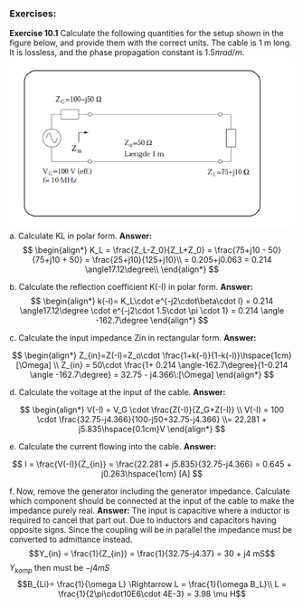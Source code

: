 ### Exercises:

**Exercise 10.1**
Calculate the following quantities for the setup shown in the figure below, and provide them with the
correct units. The cable is 1 m long. It is lossless, and the phase propagation constant is $1.5 \pi rad/m.$
![Alt text](circuit.png)
a. Calculate KL in polar form.
**Answer:**
$$
\begin{align*} 
K_L = \frac{Z_L-Z_0}{Z_L+Z_0} = \frac{75+j10 - 50}{75+j10 + 50} = \frac{25+j10}{125+j10}\\ = 0.205+j0.063 = 0.214 \angle17.12\degree\\ 
\end{align*}
$$

b. Calculate the reflection coefficient K(-l) in polar form.
**Answer:**
$$ 
\begin{align*}
k(-l)= K_L\cdot e^{-j2\cdot\beta\cdot l} = 0.214 \angle17.12\degree \cdot e^{-j2\cdot 1.5\cdot \pi \cdot 1} = 0.214 \angle -162.7\degree
\end{align*}
$$

c. Calculate the input impedance Zin in rectangular form.
**Answer:**

$$
\begin{align*}
Z_{in}=Z(-l)=Z_o\cdot \frac{1+k(-l)}{1-k(-l)}\hspace{1cm}[\Omega] \\
Z_{in} = 50\cdot \frac{1+ 0.214 \angle-162.7\degree}{1-0.214 \angle -162.7\degree} = 32.75 - j4.366\:[\Omega]
\end{align*}
$$

d. Calculate the voltage at the input of the cable.
**Answer:**

$$
\begin{align*}
V(-l) = V_G \cdot \frac{Z(-l)}{Z_G+Z(-l)} \\
V(-l) = 100 \cdot \frac{32.75-j4.366}{100-j50+32.75-j4.366} \\= 22.281 + j5.835\hspace{0.1cm}V
\end{align*}
$$

e. Calculate the current flowing into the cable.
**Answer:**

$$ I = \frac{V(-l)}{Z_{in}} = \frac{22.281 + j5.835}{32.75-j4.366} = 0.645 + j0.263\hspace{1cm} [A] $$

f. Now, remove the generator including the generator impedance. Calculate which component should be connected at the input of the cable to make the impedance purely real.
**Answer:**
The input is capacitive where a inductor is required to cancel that part out.
Due to inductors and capacitors having opposite signs.
Since the coupling will be in parallel the impedance must be converted to admittance instead.
$$Y_{in} = \frac{1}{Z_{in}} = \frac{1}{32.75-j4.37} = 30 + j4 mS$$
$Y_{komp}$ then must be $-j4 mS$
$$B_{Li}= \frac{1}{\omega L} \Rightarrow L = \frac{1}{\omega B_L}\\
L = \frac{1}{2\pi\cdot10E6\cdot 4E-3} = 3.98 \mu H$$